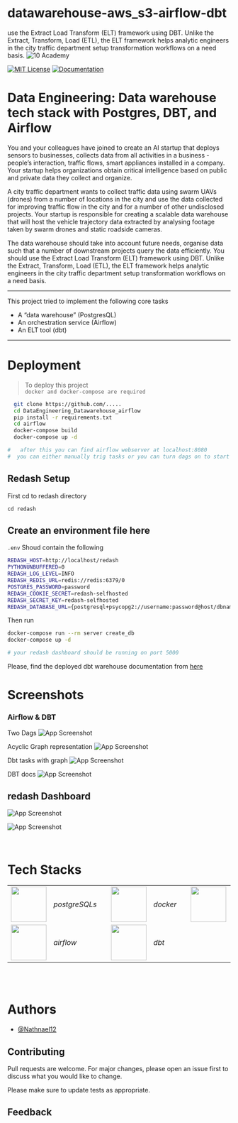 # datawarehouse-aws_s3-airflow-dbt
use the Extract Load Transform (ELT) framework using DBT. Unlike the Extract, Transform, Load (ETL), the ELT framework helps analytic engineers in the city traffic department setup transformation workflows on a need basis.
![10 Academy](https://static.wixstatic.com/media/081e5b_5553803fdeec4cbb817ed4e85e1899b2~mv2.png/v1/fill/w_246,h_106,al_c,q_85,usm_0.66_1.00_0.01,enc_auto/10%20Academy%20FA-02%20-%20transparent%20background%20-%20cropped.png)


[![MIT License](https://img.shields.io/badge/License-MIT-green.svg)](https://choosealicense.com/licenses/mit/)
[![Documentation](https://img.shields.io/badge/doc-generated%20by%20dbt%20docs-yellow)](https://data-engineering-dwh.netlify.app/#!/overview)
# Data Engineering: Data warehouse tech stack with Postgres, DBT, and Airflow

You and your colleagues have joined to create an AI startup that deploys sensors to businesses, collects data from all activities in a business - people’s interaction, traffic flows, smart appliances installed in a company. Your startup helps organizations obtain critical intelligence based on public and private data they collect and organize. 

A city traffic department wants to collect traffic data using swarm UAVs (drones) from a number of locations in the city and use the data collected for improving traffic flow in the city and for a number of other undisclosed projects. Your startup is responsible for creating a scalable data warehouse that will host the vehicle trajectory data extracted by analysing footage taken by swarm drones and static roadside cameras.

The data warehouse should take into account future needs, organise data such that a number of downstream projects query the data efficiently. You should use the Extract Load Transform (ELT) framework using DBT.  Unlike the Extract, Transform, Load (ETL), the ELT framework helps analytic engineers in the city traffic department setup transformation workflows on a need basis.  

___

This project tried to implement the following core tasks
- A “data warehouse” (PostgresQL)
- An orchestration service (Airflow)
- An ELT tool (dbt)
___

# Deployment

> To deploy this project <br>`docker and docker-compose are required`

```bash
  git clone https://github.com/.....
  cd DataEngineering_Datawarehouse_airflow
  pip install -r requirements.txt
  cd airflow
  docker-compose build
  docker-compose up -d

#   after this you can find airflow webserver at localhost:8080
#  you can either manually trig tasks or you can turn dags on to start scheduled tasks
```
## Redash Setup

First cd to redash directory 
```
cd redash
```
## Create an environment file here
`.env` Shoud contain the following
```bash
REDASH_HOST=http://localhost/redash
PYTHONUNBUFFERED=0
REDASH_LOG_LEVEL=INFO
REDASH_REDIS_URL=redis://redis:6379/0
POSTGRES_PASSWORD=password
REDASH_COOKIE_SECRET=redash-selfhosted
REDASH_SECRET_KEY=redash-selfhosted
REDASH_DATABASE_URL={postgresql+psycopg2://username:password@host/dbname}
```
Then run 

```bash
docker-compose run --rm server create_db 
docker-compose up -d

# your redash dashboard should be running on port 5000
```

Please, find the deployed dbt warehouse documentation from [here](https://data-engineering-dwh.netlify.app/#!/overview)


# Screenshots
### Airflow & DBT
Two Dags
![App Screenshot](screenshots/DAGs.jpg)

Acyclic Graph representation
![App Screenshot](screenshots/Directed%20Asyclic%20Graph.jpg)

Dbt tasks with graph
![App Screenshot](screenshots/dbt-dags.jpg)

DBT docs
![App Screenshot](./screenshots/docs.jpg)

## redash Dashboard
![App Screenshot](./screenshots/redash-board%20I.jpg)

![App Screenshot](./screenshots/redash-board%20II.jpg)

<br>

# Tech Stacks
|       |  | | | | | | |
| ----------- | ----------- | -------- | ---------| -----------| -------| -----------| -------|
| <img height="80" src="https://user-images.githubusercontent.com/25181517/117208740-bfb78400-adf5-11eb-97bb-09072b6bedfc.png">   |*postgreSQLs*| | <img height="80" src="https://www.docker.com/wp-content/uploads/2022/03/vertical-logo-monochromatic.png">   |*docker*| | <img height="80" src="https://avatars.githubusercontent.com/u/10746780?s=280&v=4">   |*redash*|
| <img height="80" src="https://static-00.iconduck.com/assets.00/airflow-icon-512x512-tpr318yf.png">   |*airflow*| | <img height="80" src="https://seeklogo.com/images/D/dbt-logo-500AB0BAA7-seeklogo.com.png">   |*dbt*|

<br>
<br>

# Authors

- [@Nathnael12](https://www.github.com/niyotham)


## Contributing
Pull requests are welcome. For major changes, please open an issue first to discuss what you would like to change.

Please make sure to update tests as appropriate.


## Feedback




